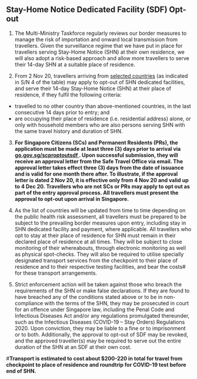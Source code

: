 

## Stay-Home Notice Dedicated Facility (SDF) Opt-out

1. The Multi-Ministry Taskforce regularly reviews our border measures to manage the risk of importation and onward local transmission from travellers. Given the surveillance regime that we have put in place for travellers serving Stay-Home Notice (SHN) at their own residence, we will also adopt a risk-based approach and allow more travellers to serve their 14-day SHN at a suitable place of residence.

2. From 2 Nov 20, travellers arriving from [selected countries](/files/SHN-and-swab-summary.pdf) (as indicated in S/N 4 of the table) may apply to opt-out of SHN dedicated facilities, and serve their 14-day Stay-Home Notice (SHN) at their place of residence, if they fulfil the following criteria:
- travelled to no other country than above-mentioned countries, in the last consecutive 14 days prior to entry; and
- are occupying their place of residence (i.e. residential address) alone, or only with household members who are also persons serving SHN with the same travel history and duration of SHN.

3. **For Singapore Citizens (SCs) and Permanent Residents (PRs), the application must be made at least three (3) days prior to arrival via <a href="https://go.gov.sg/scproptoutsdf"> go.gov.sg/scproptoutsdf </a> . Upon successful submission, they will receive an approval letter from the Safe Travel Office via email. The approval letter takes effect three (3) days from the date of issuance and is valid for one month there after. To illustrate, if the approval letter is dated 2 Nov 20, it is effective only from 4 Nov 20 and valid up to 4 Dec 20. Travellers who are not SCs or PRs may apply to opt out as part of the entry approval process. All travellers must present the approval to opt-out upon arrival in Singapore.**


4. As the list of countries will be updated from time to time depending on the public health risk assessment, all travellers must be prepared to be subject to the prevailing border measures upon entry, including stay in SHN dedicated facility and payment, where applicable. All travellers who opt to stay at their place of residence for SHN must remain in their declared place of residence at all times. They will be subject to close monitoring of their whereabouts, through electronic monitoring as well as physical spot-checks. They will also be required to utilise specially designated transport services from the checkpoint to their place of residence and to their respective testing facilities, and bear the costs# for these transport arrangements.


5. Strict enforcement action will be taken against those who breach the requirements of the SHN or make false declarations. If they are found to have breached any of the conditions stated above or to be in non-compliance with the terms of the SHN, they may be prosecuted in court for an offence under Singapore law, including the Penal Code and Infectious Diseases Act and/or any regulations promulgated thereunder, such as the Infectious Diseases (COVID-19 – Stay Orders) Regulations 2020. Upon conviction, they may be liable to a fine or to imprisonment or to both. Additionally, the approval to opt-out of SDF may be revoked, and the approved traveller(s) may be required to serve out the entire duration of the SHN at an SDF at their own cost.

#**Transport is estimated to cost about $200-220 in total for travel from checkpoint to place of residence and roundtrip for COVID-19 test before end of SHN.**
